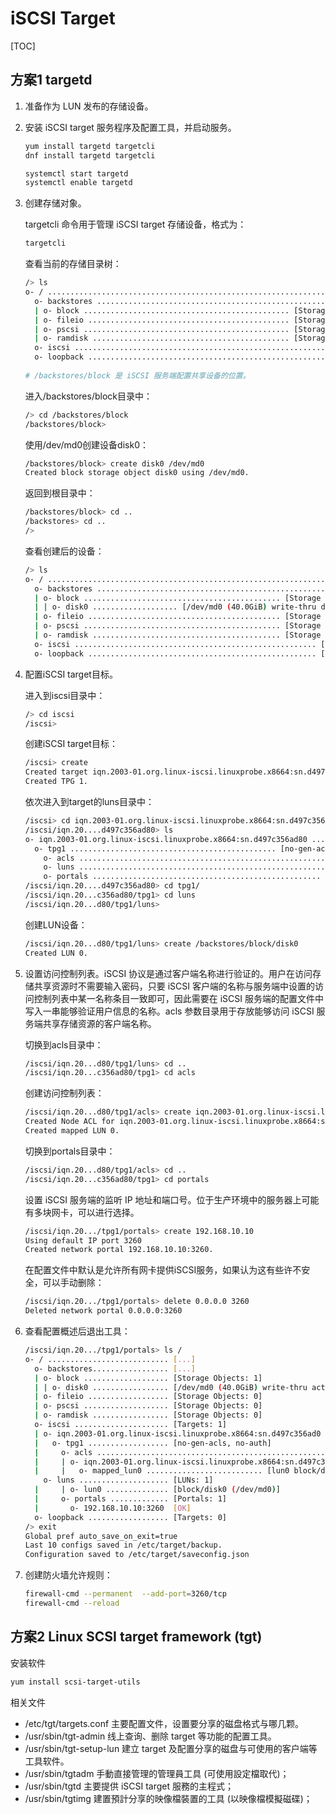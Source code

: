 # iSCSI Target

[TOC]

## 方案1  targetd

1. 准备作为 LUN 发布的存储设备。

2. 安装 iSCSI target 服务程序及配置工具，并启动服务。

   ```bash
   yum install targetd targetcli
   dnf install targetd targetcli
   
   systemctl start targetd
   systemctl enable targetd
   ```

3. 创建存储对象。

   targetcli 命令用于管理 iSCSI target 存储设备，格式为：

   ```bash
   targetcli
   ```

   查看当前的存储目录树：

   ```bash
   /> ls
   o- / ..................................................................... [...]
     o- backstores .......................................................... [...]
     | o- block .............................................. [Storage Objects: 0]
     | o- fileio ............................................. [Storage Objects: 0]
     | o- pscsi .............................................. [Storage Objects: 0]
     | o- ramdisk ............................................ [Storage Objects: 0]
     o- iscsi ........................................................ [Targets: 0]
     o- loopback ..................................................... [Targets: 0]
     
   # /backstores/block 是 iSCSI 服务端配置共享设备的位置。
   ```

   进入/backstores/block目录中：

   ```bash
   /> cd /backstores/block
   /backstores/block>
   ```

   使用/dev/md0创建设备disk0：

   ```bash
   /backstores/block> create disk0 /dev/md0
   Created block storage object disk0 using /dev/md0.
   ```

   返回到根目录中：

   ```bash
   /backstores/block> cd ..
   /backstores> cd ..
   />
   ```

   查看创建后的设备：

   ```bash
   /> ls
   o- / ................................................................... [...]
     o- backstores ........................................................ [...]
     | o- block ............................................ [Storage Objects: 1]
     | | o- disk0 ................... [/dev/md0 (40.0GiB) write-thru deactivated]
     | o- fileio ........................................... [Storage Objects: 0]
     | o- pscsi ............................................ [Storage Objects: 0]
     | o- ramdisk .......................................... [Storage Objects: 0]
     o- iscsi ...................................................... [Targets: 0]
     o- loopback ................................................... [Targets: 0]
   ```

4. 配置iSCSI target目标。

   进入到iscsi目录中：

   ```bash
   /> cd iscsi
   /iscsi>
   ```

   创建iSCSI target目标：

   ```bash
   /iscsi> create
   Created target iqn.2003-01.org.linux-iscsi.linuxprobe.x8664:sn.d497c356ad80.
   Created TPG 1.
   ```

   依次进入到target的luns目录中：

   ```bash
   /iscsi> cd iqn.2003-01.org.linux-iscsi.linuxprobe.x8664:sn.d497c356ad80/
   /iscsi/iqn.20....d497c356ad80> ls
   o- iqn.2003-01.org.linux-iscsi.linuxprobe.x8664:sn.d497c356ad80 ..... [TPGs: 1]
     o- tpg1 .............................................. [no-gen-acls, no-auth]
       o- acls ......................................................... [ACLs: 0]
       o- luns ......................................................... [LUNs: 0]
       o- portals ................................................... [Portals: 0]
   /iscsi/iqn.20....d497c356ad80> cd tpg1/
   /iscsi/iqn.20...c356ad80/tpg1> cd luns
   /iscsi/iqn.20...d80/tpg1/luns>
   ```

   创建LUN设备：

   ```bash
   /iscsi/iqn.20...d80/tpg1/luns> create /backstores/block/disk0
   Created LUN 0.
   ```

5. 设置访问控制列表。iSCSI 协议是通过客户端名称进行验证的。用户在访问存储共享资源时不需要输入密码，只要 iSCSI 客户端的名称与服务端中设置的访问控制列表中某一名称条目一致即可，因此需要在 iSCSI 服务端的配置文件中写入一串能够验证用户信息的名称。acls 参数目录用于存放能够访问 iSCSI 服务端共享存储资源的客户端名称。

   切换到acls目录中：

   ```bash
   /iscsi/iqn.20...d80/tpg1/luns> cd ..
   /iscsi/iqn.20...c356ad80/tpg1> cd acls
   ```

   创建访问控制列表：

   ```bash
   /iscsi/iqn.20...d80/tpg1/acls> create iqn.2003-01.org.linux-iscsi.linuxprobe.x8664:sn.d497c356ad80:client
   Created Node ACL for iqn.2003-01.org.linux-iscsi.linuxprobe.x8664:sn.d497c356ad80:client
   Created mapped LUN 0.
   ```

   切换到portals目录中：

   ```bash
   /iscsi/iqn.20...d80/tpg1/acls> cd ..
   /iscsi/iqn.20...c356ad80/tpg1> cd portals
   ```

   设置 iSCSI 服务端的监听 IP 地址和端口号。位于生产环境中的服务器上可能有多块网卡，可以进行选择。

   ```bash
   /iscsi/iqn.20.../tpg1/portals> create 192.168.10.10
   Using default IP port 3260
   Created network portal 192.168.10.10:3260.
   ```

   在配置文件中默认是允许所有网卡提供iSCSI服务，如果认为这有些许不安全，可以手动删除：

   ```bash
   /iscsi/iqn.20.../tpg1/portals> delete 0.0.0.0 3260
   Deleted network portal 0.0.0.0:3260
   ```

6. 查看配置概述后退出工具：

   ```bash
   /iscsi/iqn.20.../tpg1/portals> ls /
   o- / ........................... [...]
     o- backstores................. [...]
     | o- block ................... [Storage Objects: 1]
     | | o- disk0 ................. [/dev/md0 (40.0GiB) write-thru activated]
     | o- fileio .................. [Storage Objects: 0]
     | o- pscsi ................... [Storage Objects: 0]
     | o- ramdisk ................. [Storage Objects: 0]
     o- iscsi ..................... [Targets: 1]
     | o- iqn.2003-01.org.linux-iscsi.linuxprobe.x8664:sn.d497c356ad0 .. [TPGs: 1]
     |   o- tpg1 .................. [no-gen-acls, no-auth]
     |     o- acls ..................................................... [ACLs: 1]
     |     | o- iqn.2003-01.org.linux-iscsi.linuxprobe.x8664:sn.d497c356ad80:client [Mapped LUNs: 1]
     |     |   o- mapped_lun0 .......................... [lun0 block/disk0 (rw)]  
       o- luns .................... [LUNs: 1]
     |     | o- lun0 .............. [block/disk0 (/dev/md0)]
     |     o- portals ............. [Portals: 1]
     |       o- 192.168.10.10:3260  [OK]
     o- loopback .................. [Targets: 0]
   /> exit
   Global pref auto_save_on_exit=true
   Last 10 configs saved in /etc/target/backup.
   Configuration saved to /etc/target/saveconfig.json
   ```

7. 创建防火墙允许规则：

   ```bash
   firewall-cmd --permanent  --add-port=3260/tcp
   firewall-cmd --reload
   ```

## 方案2 Linux SCSI target framework (tgt)

安装软件

```bash
yum install scsi-target-utils
```

相关文件

- /etc/tgt/targets.conf          主要配置文件，设置要分享的磁盘格式与哪几颗。
- /usr/sbin/tgt-admin           线上查询、删除 target 等功能的配置工具。
- /usr/sbin/tgt-setup-lun      建立 target 及配置分享的磁盘与可使用的客户端等工具软件。
- /usr/sbin/tgtadm                手動直接管理的管理員工具 (可使用設定檔取代)；
- /usr/sbin/tgtd                     主要提供 iSCSI target 服務的主程式；
- /usr/sbin/tgtimg                 建置預計分享的映像檔裝置的工具 (以映像檔模擬磁碟)；
